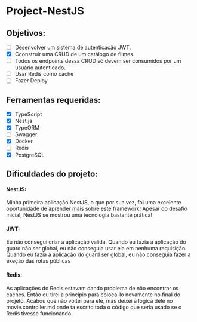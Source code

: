 # Project-NestJS

## Objetivos:

- [ ] Desenvolver um sistema de autenticação JWT.
- [X] Cconstruir uma CRUD de um catálogo de filmes.
- [ ] Todos os endpoints dessa CRUD só devem ser consumidos por um usuário autenticado.
- [ ] Usar Redis como cache
- [ ] Fazer Deploy

## Ferramentas requeridas:

- [X] TypeScript
- [X] Nest.js
- [X] TypeORM
- [ ] Swagger
- [X] Docker
- [ ] Redis
- [X] PostgreSQL

## Dificuldades do projeto:

#### NestJS:

Minha primeira aplicação NestJS, o que por sua vez, foi uma excelente oportunidade de aprender mais sobre este framework!
Apesar do desafio inicial, NestJS se mostrou uma tecnologia bastante prática!

#### JWT:

Eu não consegui criar a aplicação valida.
Quando eu fazia a aplicação do guard não ser global, eu não conseguia usar ela em nenhuma requisição.
Quando eu fazia a aplicação do guard ser global, eu não conseguia fazer a exeção das rotas públicas

#### Redis:

As aplicações do Redis estavam dando problema de não encontrar os caches. Então eu tirei a principio para coloca-lo novamente no final do projeto. Acabou que não voltei para ele, mas deixei a lógica dele no movie.controller.md onde ta escrito toda o código que seria usado se o Redis tivesse funcionando.